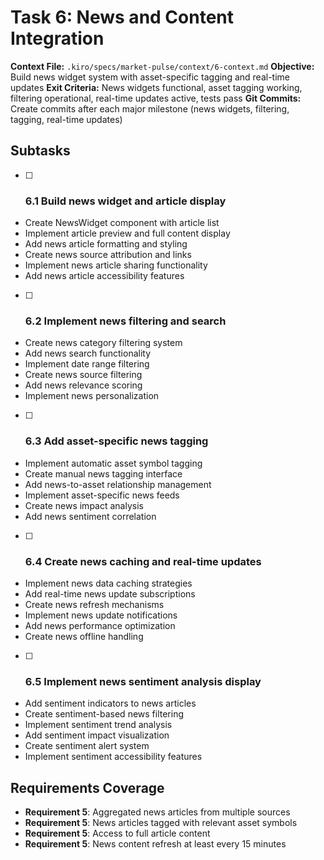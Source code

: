 # Task 6: News and Content Integration

**Context File:** `.kiro/specs/market-pulse/context/6-context.md`
**Objective:** Build news widget system with asset-specific tagging and real-time updates
**Exit Criteria:** News widgets functional, asset tagging working, filtering operational, real-time updates active, tests pass
**Git Commits:** Create commits after each major milestone (news widgets, filtering, tagging, real-time updates)

## Subtasks

- [ ] ### 6.1 Build news widget and article display
- Create NewsWidget component with article list
- Implement article preview and full content display
- Add news article formatting and styling
- Create news source attribution and links
- Implement news article sharing functionality
- Add news article accessibility features

- [ ] ### 6.2 Implement news filtering and search
- Create news category filtering system
- Add news search functionality
- Implement date range filtering
- Create news source filtering
- Add news relevance scoring
- Implement news personalization

- [ ] ### 6.3 Add asset-specific news tagging
- Implement automatic asset symbol tagging
- Create manual news tagging interface
- Add news-to-asset relationship management
- Implement asset-specific news feeds
- Create news impact analysis
- Add news sentiment correlation

- [ ] ### 6.4 Create news caching and real-time updates
- Implement news data caching strategies
- Add real-time news update subscriptions
- Create news refresh mechanisms
- Implement news update notifications
- Add news performance optimization
- Create news offline handling

- [ ] ### 6.5 Implement news sentiment analysis display
- Add sentiment indicators to news articles
- Create sentiment-based news filtering
- Implement sentiment trend analysis
- Add sentiment impact visualization
- Create sentiment alert system
- Implement sentiment accessibility features

## Requirements Coverage

- **Requirement 5**: Aggregated news articles from multiple sources
- **Requirement 5**: News articles tagged with relevant asset symbols
- **Requirement 5**: Access to full article content
- **Requirement 5**: News content refresh at least every 15 minutes
